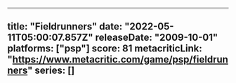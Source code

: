 
---
title: "Fieldrunners"
date: "2022-05-11T05:00:07.857Z"
releaseDate: "2009-10-01"
platforms: ["psp"]
score: 81
metacriticLink: "https://www.metacritic.com/game/psp/fieldrunners"
series: []
---
